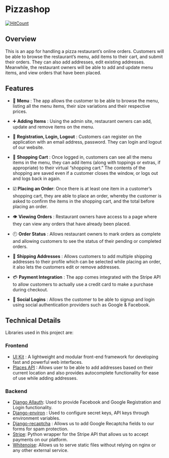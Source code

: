 # Pizzashop 

[![HitCount](http://hits.dwyl.com/udit-001/pizzashop.svg)](http://hits.dwyl.com/udit-001/pizzashop)


## Overview 
This is an app for handling a pizza restaurant’s online orders. Customers will be able to browse the restaurant’s menu, add items to their cart, and submit their orders. They can also add addresses, edit existing addresses. Meanwhile, the restaurant owners will be able to add and update menu items, and view orders that have been placed.

## Features
- 🍴 **Menu** : The app allows the customer to be able to browse the menu, listing all the menu items, their size variations and their respective prices.

- ➕ **Adding Items** : Using the admin site, restaurant owners can add, update and remove items on the menu.

- 👤 **Registration, Login, Logout** : Customers can register on the application with an email address, password. They can login and logout of our website.

- 🛒 **Shopping Cart** : Once logged in, customers can see all the menu items in the menu, they can add items (along with toppings or extras, if appropriate) to their virtual “shopping cart.” The contents of the shopping are saved even if a customer closes the window, or logs out and logs back in again.

- ☑️ **Placing an Order**: Once there is at least one item in a customer’s shopping cart, they are able to place an order, whereby the customer is asked to confirm the items in the shopping cart, and the total before placing an order.

- 👁️ **Viewing Orders** : Restaurant owners have access to a page where they can view any orders that have already been placed.

- 🕘 **Order Status** : Allows restaurant owners to mark orders as complete and allowing customers to see the status of their pending or completed orders.

- 📍 **Shipping Addresses** : Allows customers to add multiple shipping addresses to their profile which can be selected while placing an order, it also lets the customers edit or remove addresses.

- 💳 **Payment Integration** : The app comes integrated with the Stripe API to allow customers to actually use a credit card to make a purchase during checkout.

- 🔗 **Social Logins** : Allows the customer to be able to signup and login using social authentication providers such as Google & Facebook.

## Technical Details
Libraries used in this project are:

### Frontend 
- [UI Kit](https://getuikit.com/) : A lightweight and modular front-end framework
for developing fast and powerful web interfaces.
- [Places API](https://developers.google.com/places/) : Allows user to be able to add addresses based on their current location and also provides autocomplete functionality for ease of use while adding addresses.

### Backend
- [Django Allauth](https://github.com/pennersr/django-allauth): Used to provide Facebook and Google Registration and Login functionality.
- [Django-environ](https://github.com/joke2k/django-environ) : Used to configure secret keys, API keys through environment variables.
- [Django-recaptcha](https://github.com/praekelt/django-recaptcha) : Allows us to add Google Recaptcha fields to our forms for spam protection.
- [Stripe](https://github.com/stripe/stripe-python): Python wrapper for the Stripe API that allows us to accept payments on our platform.
- [Whitenoise](https://github.com/evansd/whitenoise): Allows us to serve static files without relying on nginx or any other external service.
